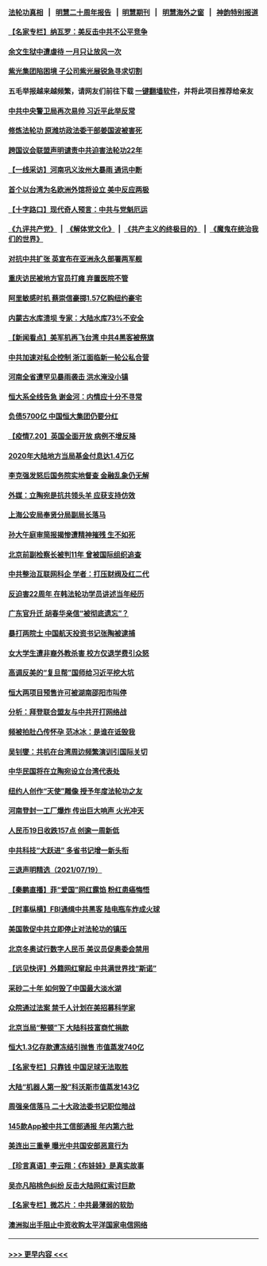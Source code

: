 #### [法轮功真相](https://github.com/gfw-breaker/truth/blob/master/README.md?t=0) &nbsp;&nbsp;|&nbsp;&nbsp; [明慧二十周年报告](https://github.com/gfw-breaker/mh-reports/blob/master/README.md?t=0) &nbsp;&nbsp;|&nbsp;&nbsp;[明慧期刊](https://github.com/gfw-breaker/mh-qikan) &nbsp;&nbsp;|&nbsp;&nbsp; [明慧海外之窗](https://github.com/gfw-breaker/mh-news/blob/master/README.md?t=0) &nbsp;&nbsp;|&nbsp;&nbsp; [神韵特别报道](https://github.com/gfw-breaker/mh-news/blob/master/shenyun.md?t=0)
#### [【名家专栏】纳瓦罗：美反击中共不公平竞争](../pages/nsc413/n13102316.md?t=07210401) 
#### [余文生狱中遭虐待 一月只让放风一次](../pages/nsc413/n13101530.md?t=07210401) 
#### [紫光集团陷困境 子公司紫光展锐急寻求切割](../pages/nsc413/n13102484.md?t=07210401) 
#### 五毛举报越来越频繁，请网友们前往下载 [一键翻墙软件](https://github.com/gfw-breaker/ssr-accounts)，并将此项目推荐给亲友
#### [中共中央警卫局再次易帅 习近平此举反常](../pages/nsc413/n13102313.md?t=07210401) 
#### [修炼法轮功 原潍坊政法委干部姜国波被害死](../pages/nsc413/n13101662.md?t=07210401) 
#### [跨国议会联盟声明谴责中共迫害法轮功22年](../pages/nsc413/n13102310.md?t=07210401) 
#### [【一线采访】河南巩义汝州大暴雨 通讯中断](../pages/nsc413/n13102197.md?t=07210401) 
#### [首个以台湾为名欧洲外馆将设立 美中反应两极](../pages/nsc413/n13102224.md?t=07210401) 
#### [【十字路口】现代奇人预言：中共与党魁厄运](../pages/nsc413/n13101654.md?t=07210401) 
#### [《九评共产党》](https://github.com/begood0513/9ping.md/blob/master/README.md) &nbsp;|&nbsp; [《解体党文化》](../../../../jtdwh.md/blob/master/README.md)  &nbsp;|&nbsp; [《共产主义的终极目的》](../../../../gczydzjmd.md/blob/master/README.md) &nbsp;|&nbsp; [《魔鬼在统治我们的世界》](../../../../mgztzwmdsj.md/blob/master/README.md) 
#### [对抗中共扩张 英宣布在亚洲永久部署两军舰](../pages/nsc413/n13102051.md?t=07210401) 
#### [重庆访民被地方官员打瘫 弃置医院不管](../pages/nsc413/n13101630.md?t=07210401) 
#### [阿里敏感时机 蔡崇信豪掷1.57亿购纽约豪宅](../pages/nsc413/n13102161.md?t=07210401) 
#### [内蒙古水库溃坝 专家：大陆水库73%不安全](../pages/nsc413/n13101905.md?t=07210401) 
#### [【新闻看点】美军机再飞台湾 中共4黑客被祭旗](../pages/nsc413/n13100116.md?t=07210401) 
#### [中共加速对私企控制 浙江面临新一轮公私合营](../pages/nsc413/n13099867.md?t=07210401) 
#### [河南全省遭罕见暴雨袭击 洪水淹没小镇](../pages/nsc413/n13101581.md?t=07210401) 
#### [恒大系全线告急 谢金河：内情应十分不寻常](../pages/nsc413/n13101644.md?t=07210401) 
#### [负债5700亿 中国恒大集团仍要分红](../pages/nsc413/n13100325.md?t=07210401) 
#### [【疫情7.20】英国全面开放 病例不增反降](../pages/nsc413/n13101424.md?t=07210401) 
#### [2020年大陆地方当局基金付息达1.4万亿](../pages/nsc413/n13101197.md?t=07210401) 
#### [李克强发怒后国务院实地督查 金融乱象仍无解](../pages/nsc413/n13101262.md?t=07210401) 
#### [外媒：立陶宛是抗共领头羊 应获支持仿效](../pages/nsc413/n13101407.md?t=07210401) 
#### [上海公安局奉贤分局副局长落马](../pages/nsc413/n13101402.md?t=07210401) 
#### [孙大午庭审简报揭惨遭精神摧残 生不如死](../pages/nsc413/n13101374.md?t=07210401) 
#### [北京前副检察长被判11年 曾被国际组织追查](../pages/nsc413/n13101261.md?t=07210401) 
#### [中共整治互联网科企 学者：打压财阀及红二代](../pages/nsc413/n13100881.md?t=07210401) 
#### [反迫害22周年 在韩法轮功学员讲述当年经历](../pages/nsc413/n13101006.md?t=07210401) 
#### [广东官升迁 胡春华亲信“被彻底遗忘”？](../pages/nsc413/n13100782.md?t=07210401) 
#### [暴打两院士 中国航天投资书记张陶被逮捕](../pages/nsc413/n13100949.md?t=07210401) 
#### [女大学生遭非裔外教杀害 校方仅退学费引众怒](../pages/nsc413/n13100753.md?t=07210401) 
#### [高调反美的“复旦帮”国师给习近平挖大坑](../pages/nsc413/n13099514.md?t=07210401) 
#### [恒大两项目预售许可被湖南邵阳市叫停](../pages/nsc413/n13100623.md?t=07210401) 
#### [分析：拜登联合盟友与中共开打网络战](../pages/nsc413/n13100536.md?t=07210401) 
#### [频被拍肚凸传怀孕 范冰冰：是谁在诋毁我](../pages/nsc413/n13100208.md?t=07210401) 
#### [吴钊燮：共机在台湾周边频繁演训引国际关切](../pages/nsc413/n13100700.md?t=07210401) 
#### [中华民国将在立陶宛设立台湾代表处](../pages/nsc413/n13100606.md?t=07210401) 
#### [纽约人创作“天使”雕像 授予年度法轮功之友](../pages/nsc413/n13100480.md?t=07210401) 
#### [河南登封一工厂爆炸 传出巨大响声 火光冲天](../pages/nsc413/n13100633.md?t=07210401) 
#### [人民币19日收跌157点 创逾一周新低](../pages/nsc413/n13100449.md?t=07210401) 
#### [中共科技“大跃进” 多省书记增一新头衔](../pages/nsc413/n13100113.md?t=07210401) 
#### [三退声明精选（2021/07/19）](../pages/nsc413/n13100329.md?t=07210401) 
#### [【秦鹏直播】菲“爱国”网红露馅 粉红患癌悔悟](../pages/nsc413/n13100156.md?t=07210401) 
#### [【时事纵横】FBI通缉中共黑客 陆电瓶车炸成火球](../pages/nsc413/n13100143.md?t=07210401) 
#### [美国敦促中共立即停止对法轮功的镇压](../pages/nsc413/n13100132.md?t=07210401) 
#### [北京冬奥试行数字人民币 美议员促奥委会禁用](../pages/nsc413/n13099942.md?t=07210401) 
#### [【远见快评】外籍网红窜起 中共满世界找“斯诺”](../pages/nsc413/n13100092.md?t=07210401) 
#### [采砂二十年 如何毁了中国最大淡水湖](../pages/nsc413/n13100112.md?t=07210401) 
#### [众院通过法案 禁千人计划在美招募科学家](../pages/nsc413/n13100087.md?t=07210401) 
#### [北京当局“整顿”下 大陆科技富商忙捐款](../pages/nsc413/n13099878.md?t=07210401) 
#### [恒大1.3亿存款遭冻结引抛售 市值蒸发740亿](../pages/nsc413/n13099966.md?t=07210401) 
#### [【名家专栏】只靠钱 中国足球无法取胜](../pages/nsc413/n13095631.md?t=07210401) 
#### [大陆“机器人第一股”科沃斯市值蒸发143亿](../pages/nsc413/n13099824.md?t=07210401) 
#### [周强亲信落马 二十大政法委书记职位暗战](../pages/nsc413/n13098375.md?t=07210401) 
#### [145款App被中共工信部通报 年内第六批](../pages/nsc413/n13099556.md?t=07210401) 
#### [美连出三重拳 曝光中共国安部恶意行为](../pages/nsc413/n13099856.md?t=07210401) 
#### [【珍言真语】李云翔：《布娃娃》是真实故事](../pages/nsc413/n13099471.md?t=07210401) 
#### [吴亦凡陷桃色纠纷 反击大陆网红索讨巨款](../pages/nsc413/n13099664.md?t=07210401) 
#### [【名家专栏】微芯片：中共最薄弱的软肋](../pages/nsc413/n13099425.md?t=07210401) 
#### [澳洲拟出手阻止中资收购太平洋国家电信网络](../pages/nsc413/n13099535.md?t=07210401) 

----
#### [ >>> 更早内容 <<< ](../indexes/nsc413-earlier.md)
